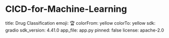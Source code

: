 # CICD-for-Machine-Learning

title: Drug Classification
emoji: 🏆
colorFrom: yellow
colorTo: yellow
sdk: gradio
sdk_version: 4.41.0
app_file: app.py
pinned: false
license: apache-2.0
